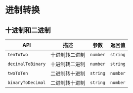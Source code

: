 # 进制转换

## 十进制和二进制

|API|描述|参数|返回值|
|---|---|---|---|
|`tenToTwo`|十进制转二进制|`number`|`string`|
|`decimalToBinary`|十进制转二进制|`number`|`string`|
|`twoToTen`|二进制转十进制|`string`|`number`|
|`binaryToDecimal`|二进制转十进制|`string`|`number`|

